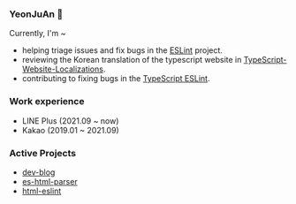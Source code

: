 ### YeonJuAn 👋

Currently, I'm ~
- helping triage issues and fix bugs in the [ESLint](https://github.com/eslint/eslint) project.
- reviewing the Korean translation of the typescript website in [TypeScript-Website-Localizations](https://github.com/microsoft/TypeScript-Website-Localizations).
- contributing to fixing bugs in the [TypeScript ESLint](https://github.com/typescript-eslint/typescript-eslint).

### Work experience

- LINE Plus (2021.09 ~ now)
- Kakao (2019.01 ~ 2021.09)

### Active Projects
- [dev-blog](https://github.com/yeonjuan/dev-blog) 
- [es-html-parser](https://github.com/yeonjuan/es-html-parser)
- [html-eslint](https://github.com/yeonjuan/html-eslint)
